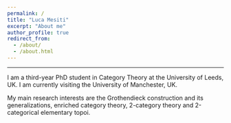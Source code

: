 ```yaml
---
permalink: /
title: "Luca Mesiti"
excerpt: "About me"
author_profile: true
redirect_from: 
  - /about/
  - /about.html
---
```

---

I am a third-year PhD student in Category Theory at the University of Leeds, UK. I am currently visiting the University of Manchester, UK.

My main research interests are the Grothendieck construction and its generalizations, enriched category theory, 2-category theory and 2-categorical elementary topoi.
